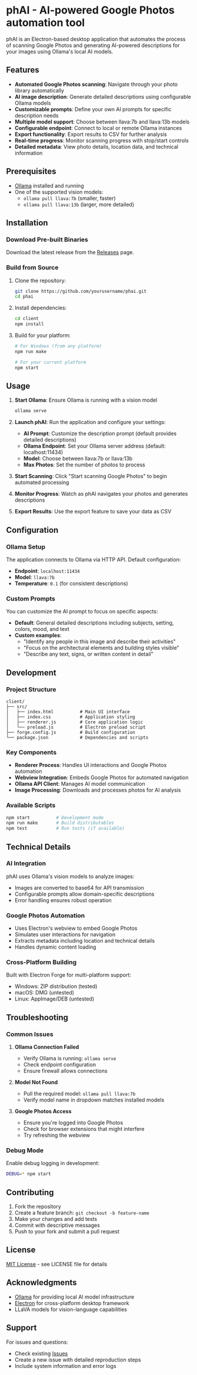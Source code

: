 # phAI - AI-powered Google Photos automation tool

phAI is an Electron-based desktop application that automates the process of scanning Google Photos and generating AI-powered descriptions for your images using Ollama's local AI models.

## Features

- **Automated Google Photos scanning**: Navigate through your photo library automatically
- **AI image description**: Generate detailed descriptions using configurable Ollama models
- **Customizable prompts**: Define your own AI prompts for specific description needs
- **Multiple model support**: Choose between llava:7b and llava:13b models
- **Configurable endpoint**: Connect to local or remote Ollama instances
- **Export functionality**: Export results to CSV for further analysis
- **Real-time progress**: Monitor scanning progress with stop/start controls
- **Detailed metadata**: View photo details, location data, and technical information

## Prerequisites

- [Ollama](https://ollama.ai) installed and running
- One of the supported vision models:
  - `ollama pull llava:7b` (smaller, faster)
  - `ollama pull llava:13b` (larger, more detailed)

## Installation

### Download Pre-built Binaries

Download the latest release from the [Releases](../../releases) page.

### Build from Source

1. Clone the repository:
   ```bash
   git clone https://github.com/yourusername/phai.git
   cd phai
   ```

2. Install dependencies:
   ```bash
   cd client
   npm install
   ```

3. Build for your platform:
   ```bash
   # For Windows (from any platform)
   npm run make

   # For your current platform
   npm start
   ```

## Usage

1. **Start Ollama**: Ensure Ollama is running with a vision model
   ```bash
   ollama serve
   ```

2. **Launch phAI**: Run the application and configure your settings:
   - **AI Prompt**: Customize the description prompt (default provides detailed descriptions)
   - **Ollama Endpoint**: Set your Ollama server address (default: localhost:11434)
   - **Model**: Choose between llava:7b or llava:13b
   - **Max Photos**: Set the number of photos to process

3. **Start Scanning**: Click "Start scanning Google Photos" to begin automated processing

4. **Monitor Progress**: Watch as phAI navigates your photos and generates descriptions

5. **Export Results**: Use the export feature to save your data as CSV

## Configuration

### Ollama Setup

The application connects to Ollama via HTTP API. Default configuration:
- **Endpoint**: `localhost:11434`
- **Model**: `llava:7b`
- **Temperature**: `0.1` (for consistent descriptions)

### Custom Prompts

You can customize the AI prompt to focus on specific aspects:
- **Default**: General detailed descriptions including subjects, setting, colors, mood, and text
- **Custom examples**:
  - "Identify any people in this image and describe their activities"
  - "Focus on the architectural elements and building styles visible"
  - "Describe any text, signs, or written content in detail"

## Development

### Project Structure

```
client/
├── src/
│   ├── index.html          # Main UI interface
│   ├── index.css           # Application styling
│   ├── renderer.js         # Core application logic
│   └── preload.js          # Electron preload script
├── forge.config.js         # Build configuration
└── package.json            # Dependencies and scripts
```

### Key Components

- **Renderer Process**: Handles UI interactions and Google Photos automation
- **Webview Integration**: Embeds Google Photos for automated navigation
- **Ollama API Client**: Manages AI model communication
- **Image Processing**: Downloads and processes photos for AI analysis

### Available Scripts

```bash
npm start          # Development mode
npm run make       # Build distributables
npm test           # Run tests (if available)
```

## Technical Details

### AI Integration

phAI uses Ollama's vision models to analyze images:
- Images are converted to base64 for API transmission
- Configurable prompts allow domain-specific descriptions
- Error handling ensures robust operation

### Google Photos Automation

- Uses Electron's webview to embed Google Photos
- Simulates user interactions for navigation
- Extracts metadata including location and technical details
- Handles dynamic content loading

### Cross-Platform Building

Built with Electron Forge for multi-platform support:
- Windows: ZIP distribution (tested)
- macOS: DMG (untested)
- Linux: AppImage/DEB (untested)

## Troubleshooting

### Common Issues

1. **Ollama Connection Failed**
   - Verify Ollama is running: `ollama serve`
   - Check endpoint configuration
   - Ensure firewall allows connections

2. **Model Not Found**
   - Pull the required model: `ollama pull llava:7b`
   - Verify model name in dropdown matches installed models

3. **Google Photos Access**
   - Ensure you're logged into Google Photos
   - Check for browser extensions that might interfere
   - Try refreshing the webview

### Debug Mode

Enable debug logging in development:
```bash
DEBUG=* npm start
```

## Contributing

1. Fork the repository
2. Create a feature branch: `git checkout -b feature-name`
3. Make your changes and add tests
4. Commit with descriptive messages
5. Push to your fork and submit a pull request

## License

[MIT License](LICENSE) - see LICENSE file for details

## Acknowledgments

- [Ollama](https://ollama.ai) for providing local AI model infrastructure
- [Electron](https://electronjs.org) for cross-platform desktop framework
- LLaVA models for vision-language capabilities

## Support

For issues and questions:
- Check existing [Issues](../../issues)
- Create a new issue with detailed reproduction steps
- Include system information and error logs
